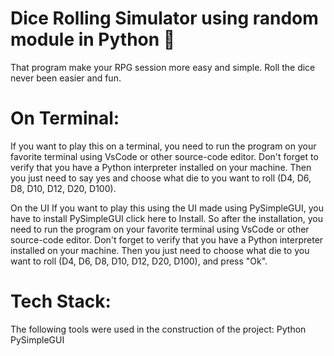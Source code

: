# Dice Rolling Simulator using random module in Python 🎲

That program make your RPG session more easy and simple. Roll the dice never been easier and fun.


# On Terminal:
If you want to play this on a terminal, you need to run the program on your favorite terminal
using VsCode or other source-code editor. Don't forget to verify that you have a Python interpreter installed on your machine.
Then you just need to say yes and choose what die to you want to roll (D4, D6, D8, D10, D12, D20, D100). 

On the UI
If you want to play this using the UI made using PySimpleGUI, 
you have to install PySimpleGUI click here to Install. 
So after the installation, you need to run the program on your favorite terminal using VsCode or other source-code editor.
Don't forget to verify that you have a Python interpreter installed on your machine.
Then you just need to choose what die to you want to roll (D4, D6, D8, D10, D12, D20, D100), and press "Ok". 




# Tech Stack:
The following tools were used in the construction of the project:
Python
PySimpleGUI
